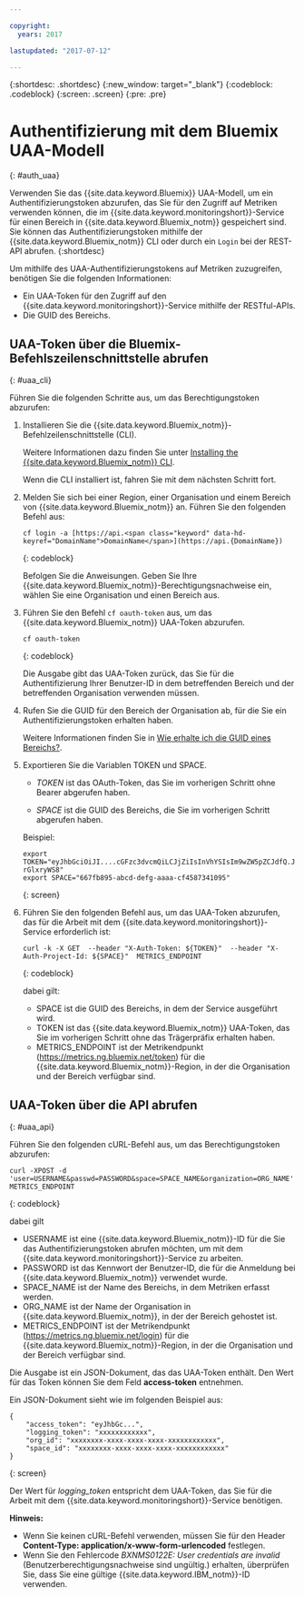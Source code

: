 ```yaml
---

copyright:
  years: 2017

lastupdated: "2017-07-12"

---
```



{:shortdesc: .shortdesc}
{:new_window: target="_blank"}
{:codeblock: .codeblock}
{:screen: .screen}
{:pre: .pre}


# Authentifizierung mit dem Bluemix UAA-Modell
{: #auth_uaa}

Verwenden Sie das {{site.data.keyword.Bluemix}} UAA-Modell, um ein Authentifizierungstoken abzurufen, das Sie für den Zugriff auf Metriken verwenden können, die im {{site.data.keyword.monitoringshort}}-Service für einen Bereich in {{site.data.keyword.Bluemix_notm}} gespeichert sind. Sie können das Authentifizierungstoken mithilfe der {{site.data.keyword.Bluemix_notm}} CLI oder durch ein `Login` bei der REST-API abrufen.
{:shortdesc}

Um mithilfe des UAA-Authentifizierungstokens auf Metriken zuzugreifen, benötigen Sie die folgenden Informationen:

* Ein UAA-Token für den Zugriff auf den {{site.data.keyword.monitoringshort}}-Service mithilfe der RESTful-APIs.
* Die GUID des Bereichs.

		
## UAA-Token über die Bluemix-Befehlszeilenschnittstelle abrufen
{: #uaa_cli}


Führen Sie die folgenden Schritte aus, um das Berechtigungstoken abzurufen:

1. Installieren Sie die {{site.data.keyword.Bluemix_notm}}-Befehlzeilenschnittstelle (CLI). 

   Weitere Informationen dazu finden Sie unter [Installing the {{site.data.keyword.Bluemix_notm}} CLI](/docs/services/cloud-monitoring/qa/cli_qa.html#cli_qa).
   
   Wenn die CLI installiert ist, fahren Sie mit dem nächsten Schritt fort.
    
2. Melden Sie sich bei einer Region, einer Organisation und einem Bereich von {{site.data.keyword.Bluemix_notm}} an. Führen Sie den folgenden Befehl aus:

    ```
    cf login -a [https://api.<span class="keyword" data-hd-keyref="DomainName">DomainName</span>](https://api.{DomainName})
    ```
    {: codeblock}

    Befolgen Sie die Anweisungen. Geben Sie Ihre {{site.data.keyword.Bluemix_notm}}-Berechtigungsnachweise ein, wählen Sie eine Organisation und einen Bereich aus.
	
3. Führen Sie den Befehl `cf oauth-token` aus, um das {{site.data.keyword.Bluemix_notm}} UAA-Token abzurufen.

    ```
	cf oauth-token
	```
	{: codeblock}
	
	Die Ausgabe gibt das UAA-Token zurück, das Sie für die Authentifizierung Ihrer Benutzer-ID in dem betreffenden Bereich und der betreffenden Organisation verwenden müssen.

4. Rufen Sie die GUID für den Bereich der Organisation ab, für die Sie ein Authentifizierungstoken erhalten haben.

   Weitere Informationen finden Sie in [Wie erhalte ich die GUID eines Bereichs?](/docs/services/cloud-monitoring/qa/cli_qa.html#space_guid).
	
5. Exportieren Sie die Variablen TOKEN und SPACE.

    * *TOKEN* ist das OAuth-Token, das Sie im vorherigen Schritt ohne Bearer abgerufen haben.
	
	* *SPACE* ist die GUID des Bereichs, die Sie im vorherigen Schritt abgerufen haben.
		
	Beispiel:
	
	```
	export TOKEN="eyJhbGciOiJI....cGFzc3dvcmQiLCJjZiIsInVhYSIsIm9wZW5pZCJdfQ.JaoaVudG4jqjeXz6q3JQL_SJJfoIFvY8m-rGlxryWS8"
	export SPACE="667fb895-abcd-defg-aaaa-cf4587341095"
	```
	{: screen}
	
6. Führen Sie den folgenden Befehl aus, um das UAA-Token abzurufen, das für die Arbeit mit dem {{site.data.keyword.monitoringshort}}-Service erforderlich ist:
 
    ```
	curl -k -X GET  --header "X-Auth-Token: ${TOKEN}"  --header "X-Auth-Project-Id: ${SPACE}"  METRICS_ENDPOINT
    ```
    {: codeblock}	
	
	dabei gilt:
	* SPACE ist die GUID des Bereichs, in dem der Service ausgeführt wird.
	* TOKEN ist das {{site.data.keyword.Bluemix_notm}} UAA-Token, das Sie im vorherigen Schritt ohne das Trägerpräfix erhalten haben.
	* METRICS_ENDPOINT ist der Metrikendpunkt (https://metrics.ng.bluemix.net/token) für die {{site.data.keyword.Bluemix_notm}}-Region, in der die Organisation und der Bereich verfügbar sind.

	
## UAA-Token über die API abrufen
{: #uaa_api}

Führen Sie den folgenden cURL-Befehl aus, um das Berechtigungstoken abzurufen:

```
curl -XPOST -d 'user=USERNAME&passwd=PASSWORD&space=SPACE_NAME&organization=ORG_NAME' METRICS_ENDPOINT
```
{: codeblock}

dabei gilt

* USERNAME ist eine {{site.data.keyword.Bluemix_notm}}-ID für die Sie das Authentifizierungstoken abrufen möchten, um mit dem {{site.data.keyword.monitoringshort}}-Service zu arbeiten.
* PASSWORD ist das Kennwort der Benutzer-ID, die für die Anmeldung bei {{site.data.keyword.Bluemix_notm}} verwendet wurde.
* SPACE_NAME ist der Name des Bereichs, in dem Metriken erfasst werden.
* ORG_NAME ist der Name der Organisation in {{site.data.keyword.Bluemix_notm}}, in der der Bereich gehostet ist.
* METRICS_ENDPOINT ist der Metrikendpunkt (https://metrics.ng.bluemix.net/login) für die {{site.data.keyword.Bluemix_notm}}-Region, in der die Organisation und der Bereich verfügbar sind.

Die Ausgabe ist ein JSON-Dokument, das das UAA-Token enthält. Den Wert für das Token können Sie dem Feld **access-token** entnehmen.

Ein JSON-Dokument sieht wie im folgenden Beispiel aus:

```
{
    "access_token": "eyJhbGc...",
    "logging_token": "xxxxxxxxxxxx",
    "org_id": "xxxxxxxx-xxxx-xxxx-xxxx-xxxxxxxxxxxx",
    "space_id": "xxxxxxxx-xxxx-xxxx-xxxx-xxxxxxxxxxxx"
}
```
{: screen}

Der Wert für *logging_token* entspricht dem UAA-Token, das Sie für die Arbeit mit dem {{site.data.keyword.monitoringshort}}-Service benötigen.
 
**Hinweis:**

* Wenn Sie keinen cURL-Befehl verwenden, müssen Sie für den Header **Content-Type: application/x-www-form-urlencoded** festlegen.
* Wenn Sie den Fehlercode *BXNMS0122E: User credentials are invalid* (Benutzerberechtigungsnachweise sind ungültig.) erhalten, überprüfen Sie, dass Sie eine gültige {{site.data.keyword.IBM_notm}}-ID verwenden.


